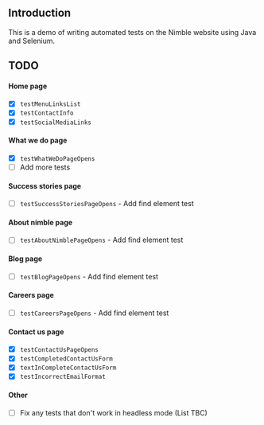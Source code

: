 ## Introduction

This is a demo of writing automated tests on the Nimble website using Java and Selenium.

## TODO

#### Home page
- [x] `testMenuLinksList`
- [x] `testContactInfo`
- [x] `testSocialMediaLinks`

#### What we do page
- [x] `testWhatWeDoPageOpens`
- [ ] Add more tests

#### Success stories page
- [ ] `testSuccessStoriesPageOpens` - Add find element test

#### About nimble page
- [ ] `testAboutNimblePageOpens` - Add find element test

#### Blog page
- [ ] `testBlogPageOpens` - Add find element test

#### Careers page
- [ ] `testCareersPageOpens` - Add find element test

#### Contact us page
- [X] `testContactUsPageOpens`
- [X] `testCompletedContactUsForm`
- [x] `textInCompleteContactUsForm`
- [x] `testIncorrectEmailFormat`

#### Other
- [ ] Fix any tests that don't work in headless mode (List TBC)